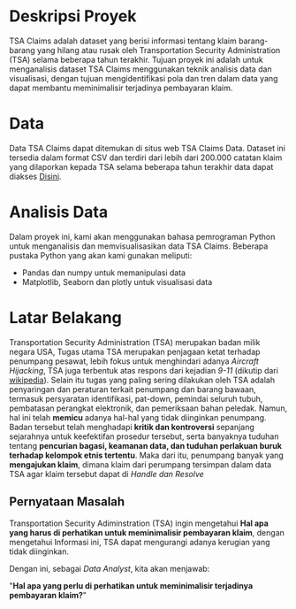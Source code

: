 # Deskripsi Proyek
TSA Claims adalah dataset yang berisi informasi tentang klaim barang-barang yang hilang atau rusak oleh Transportation Security Administration (TSA) selama beberapa tahun terakhir. Tujuan proyek ini adalah untuk menganalisis dataset TSA Claims menggunakan teknik analisis data dan visualisasi, dengan tujuan mengidentifikasi pola dan tren dalam data yang dapat membantu meminimalisir terjadinya pembayaran klaim.

# Data
Data TSA Claims dapat ditemukan di situs web TSA Claims Data. Dataset ini tersedia dalam format CSV dan terdiri dari lebih dari 200.000 catatan klaim yang dilaporkan kepada TSA selama beberapa tahun terakhir data dapat diakses [Disini](https://drive.google.com/drive/folders/13SAQcA3QZ2FBclO1iOW31otlnBXHytYk).

# Analisis Data
Dalam proyek ini, kami akan menggunakan bahasa pemrograman Python untuk menganalisis dan memvisualisasikan data TSA Claims. Beberapa pustaka Python yang akan kami gunakan meliputi:

- Pandas dan numpy untuk memanipulasi data
- Matplotlib, Seaborn dan plotly untuk visualisasi data

# Latar Belakang
Transportation Security Administration (TSA) merupakan badan milik negara USA, Tugas utama TSA merupakan penjagaan ketat terhadap penumpang pesawat, lebih fokus untuk menghindari adanya *Aircraft Hijacking*, TSA juga terbentuk atas respons dari kejadian *9-11* (dikutip dari [wikipedia](https://en.wikipedia.org/wiki/Transportation_Security_Administration)). Selain itu tugas yang paling sering dilakukan oleh TSA adalah penyaringan dan peraturan terkait penumpang dan barang bawaan, termasuk persyaratan identifikasi, pat-down, pemindai seluruh tubuh, pembatasan perangkat elektronik, dan pemeriksaan bahan peledak. Namun, hal ini telah **memicu** adanya hal-hal yang tidak diinginkan penumpang. Badan tersebut telah menghadapi **kritik dan kontroversi** sepanjang sejarahnya untuk keefektifan prosedur tersebut, serta banyaknya tuduhan tentang **pencurian bagasi, keamanan data, dan tuduhan perlakuan buruk terhadap kelompok etnis tertentu**. Maka dari itu, penumpang banyak yang **mengajukan klaim**, dimana klaim dari perumpang tersimpan dalam data TSA agar klaim tersebut dapat di *Handle dan Resolve*

## Pernyataan Masalah
Transportation Security Adiminstration (TSA) ingin mengetahui **Hal apa yang harus di perhatikan untuk meminimalisir pembayaran klaim**, dengan mengetahui Informasi ini, TSA dapat mengurangi adanya kerugian yang tidak diinginkan.

Dengan ini, sebagai *Data Analyst*, kita akan menjawab:

"**Hal apa yang perlu di perhatikan untuk meminimalisir terjadinya pembayaran klaim?**"
